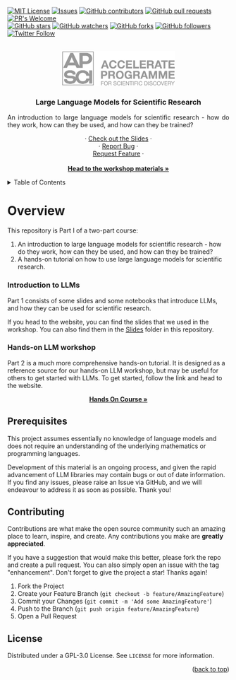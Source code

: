 <!-- Improved compatibility of back to top link: See: https://github.com/othneildrew/Best-README-Template/pull/73 -->

<!-- PROJECT SHIELDS -->
<!-- [![Contributors][contributors-shield]][contributors-url]
[![Forks][forks-shield]][forks-url]
[![Stargazers][stars-shield]][stars-url]
[![Issues][issues-shield]][issues-url]
[![GPL License][license-shield]][license-url] -->
[![MIT License](https://img.shields.io/badge/License-GPLv3-brightgreen.svg)](https://opensource.org/licenses/)
[![Issues](https://img.shields.io/github/issues-raw/acceleratescience/large-language-models.svg?maxAge=25000)](https://github.com/acceleratescience/large-language-models/issues)
[![GitHub contributors](https://img.shields.io/github/contributors/acceleratescience/large-language-models.svg?style=flat)]()
[![GitHub pull requests](https://img.shields.io/github/issues-pr/acceleratescience/large-language-models.svg?style=flat)]()
[![PR's Welcome](https://img.shields.io/badge/PRs-welcome-brightgreen.svg?style=flat)](http://makeapullrequest.com)
<br>
[![GitHub stars](https://img.shields.io/github/stars/acceleratescience/large-language-models.svg?style=social&label=Star)]()
[![GitHub watchers](https://img.shields.io/github/watchers/acceleratescience/large-language-models.svg?style=social&label=Watch)]()
[![GitHub forks](https://img.shields.io/github/forks/acceleratescience/large-language-models.svg?style=social&label=Fork)](https://github.com/JonSnow/MyBadges)
[![GitHub followers](https://img.shields.io/github/followers/acceleratescience.svg?style=social&label=Follow)](https://github.com/JonSnow/MyBadges)
[![Twitter Follow](https://img.shields.io/twitter/follow/AccelerateSci.svg?style=social)](https://twitter.com/AccelerateSci)
<!-- [![LinkedIn][linkedin-shield]][linkedin-url] -->


<!-- PROJECT LOGO -->
<br />
<div align="center">
  <a href="https://acceleratescience.github.io/">
    <img src="./images/full_acc.png" alt="Logo" height=80>
  </a>

  <h3 align="center">Large Language Models for Scientific Research</h3>

  <p align="justify">
    An introduction to large language models for scientific research - how do they work, how can they be used, and how can they be trained?
  </p>
  <p align="center">
    <!-- <a href="https://acceleratescience.github.io/large-language-models/" style="font-size: 20px; text-decoration: none"><strong>Start »</strong></a>
    <br />
    <br /> -->
    ·
    <a href="https://github.com/acceleratescience/large-language-models/tree/main/slides">Check out the Slides</a>
    ·
    <br />
    ·
    <a href="https://github.com/acceleratescience/large-language-models/issues">Report Bug</a>
    ·
    <br />
    <a href="https://github.com/acceleratescience/large-language-models/issues">Request Feature</a>
    ·
    <br />
    <br />
    <a href="https://docs.science.ai.cam.ac.uk/large-language-models/"><strong>Head to the workshop materials »</strong></a>
  </p>
</div>


<!-- TABLE OF CONTENTS -->
<details>
  <summary>Table of Contents</summary>
  <ol>
    <li><a href="#overview">Overview</a></li>
    <li><a href="#prerequisites">Prerequisites</a></li>
    <li><a href="#contributing">Contributing</a></li>
    <li><a href="#license">License</a></li>
  </ol>
</details>



<!---------------------------------------------------------------------------->

[Button Shield]: https://img.shields.io/badge/Shield_Buttons-37a779?style=for-the-badge

[License]: LICENSE
[Shield]: Types/Shield.md
[#]: #


<!---------------------------------[ Badges ]---------------------------------->

[Badge License]: https://img.shields.io/badge/-BY_SA_4.0-ae6c18.svg?style=for-the-badge&labelColor=EF9421&logoColor=white&logo=CreativeCommons
[Badge Likes]: https://img.shields.io/github/stars/MarkedDown/Buttons?style=for-the-badge&labelColor=d0ab23&color=b0901e&logoColor=white&logo=Trustpilot

# Overview
This repository is Part I of a two-part course:
1. An introduction to large language models for scientific research - how do they work, how can they be used, and how can they be trained?
2. A hands-on tutorial on how to use large language models for scientific research.

### Introduction to LLMs
Part 1 consists of some slides and some notebooks that introduce LLMs, and how they can be used for scientific research.

If you head to the website, you can find the slides that we used in the workshop. You can also find them in the [Slides](https://github.com/acceleratescience/large-language-models/tree/main/slides) folder in this repository.

### Hands-on LLM workshop
Part 2 is a much more comprehensive hands-on tutorial. It is designed as a reference source for our hands-on LLM workshop, but may be useful for others to get started with LLMs. To get started, follow the link and head to the website.

<div align="center">
  <p align="center">
    <a href="https://docs.science.ai.cam.ac.uk/hands-on-llms"><strong>Hands On Course »</strong></a>

  </p>
</div>

<!-- GETTING STARTED -->
## Prerequisites
This project assumes essentially no knowledge of language models and does not require an understanding of the underlying mathematics or programming languages.

Development of this material is an ongoing process, and given the rapid advancement of LLM libraries may contain bugs or out of date information. If you find any issues, please raise an Issue via GitHub, and we will endeavour to address it as soon as possible. Thank you!

<!-- CONTRIBUTING -->
## Contributing

Contributions are what make the open source community such an amazing place to learn, inspire, and create. Any contributions you make are **greatly appreciated**.

If you have a suggestion that would make this better, please fork the repo and create a pull request. You can also simply open an issue with the tag "enhancement".
Don't forget to give the project a star! Thanks again!

1. Fork the Project
2. Create your Feature Branch (`git checkout -b feature/AmazingFeature`)
3. Commit your Changes (`git commit -m 'Add some AmazingFeature'`)
4. Push to the Branch (`git push origin feature/AmazingFeature`)
5. Open a Pull Request


<!-- LICENSE -->
## License

Distributed under a GPL-3.0 License. See `LICENSE` for more information.

<p align="right">(<a href="#top">back to top</a>)</p>




<!-- MARKDOWN LINKS & IMAGES -->
<!-- https://www.markdownguide.org/basic-syntax/#reference-style-links -->
[contributors-shield]: https://img.shields.io/github/contributors/acceleratescience/large-language-models.svg?style=for-the-badge
[contributors-url]: https://github.com/acceleratescience/large-language-models/graphs/contributors
[forks-shield]: https://img.shields.io/github/forks/acceleratescience/large-language-models.svg?style=for-the-badge
[forks-url]: https://github.com/acceleratescience/large-language-models/network/members
[stars-shield]: https://img.shields.io/github/stars/acceleratescience/large-language-models.svg?style=for-the-badge
[stars-url]: https://github.com/acceleratescience/large-language-models/stargazers
[issues-shield]: https://img.shields.io/github/issues/acceleratescience/large-language-models.svg?style=for-the-badge
[issues-url]: https://github.com/acceleratescience/large-language-models/issues
[license-shield]: https://img.shields.io/github/license/acceleratescience/large-language-models.svg?style=for-the-badge
[license-url]: https://github.com/acceleratescience/large-language-models/blob/master/LICENSE.txt
[linkedin-shield]: https://img.shields.io/badge/-LinkedIn-black.svg?style=for-the-badge&logo=linkedin&colorB=555
[linkedin-url]: https://linkedin.com/company/accelerate-programme-for-scientific-discovery/
[product-screenshot]: images/screenshot.png
[Next.js]: https://img.shields.io/badge/next.js-000000?style=for-the-badge&logo=nextdotjs&logoColor=white
[Next-url]: https://nextjs.org/
[React.js]: https://img.shields.io/badge/React-20232A?style=for-the-badge&logo=react&logoColor=61DAFB
[React-url]: https://reactjs.org/
[Vue.js]: https://img.shields.io/badge/Vue.js-35495E?style=for-the-badge&logo=vuedotjs&logoColor=4FC08D
[Vue-url]: https://vuejs.org/
[Angular.io]: https://img.shields.io/badge/Angular-DD0031?style=for-the-badge&logo=angular&logoColor=white
[Angular-url]: https://angular.io/
[Svelte.dev]: https://img.shields.io/badge/Svelte-4A4A55?style=for-the-badge&logo=svelte&logoColor=FF3E00
[Svelte-url]: https://svelte.dev/
[Laravel.com]: https://img.shields.io/badge/Laravel-FF2D20?style=for-the-badge&logo=laravel&logoColor=white
[Laravel-url]: https://laravel.com
[Bootstrap.com]: https://img.shields.io/badge/Bootstrap-563D7C?style=for-the-badge&logo=bootstrap&logoColor=white
[Bootstrap-url]: https://getbootstrap.com
[JQuery.com]: https://img.shields.io/badge/jQuery-0769AD?style=for-the-badge&logo=jquery&logoColor=white
[JQuery-url]: https://jquery.com 
